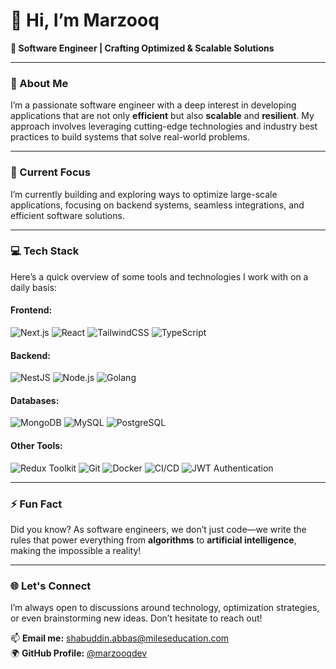 # 👋 Hi, I’m **Marzooq**  
**🚀 Software Engineer | Crafting Optimized & Scalable Solutions**

---

### 👀 About Me  
I’m a passionate software engineer with a deep interest in developing applications that are not only **efficient** but also **scalable** and **resilient**. My approach involves leveraging cutting-edge technologies and industry best practices to build systems that solve real-world problems.

---

### 🌱 Current Focus  
I’m currently building and exploring ways to optimize large-scale applications, focusing on backend systems, seamless integrations, and efficient software solutions.

---

### 💻 Tech Stack  
Here’s a quick overview of some tools and technologies I work with on a daily basis:

#### **Frontend:**
![Next.js](https://img.shields.io/badge/Next.js-000000?style=for-the-badge&logo=nextdotjs&logoColor=white)
![React](https://img.shields.io/badge/React-20232A?style=for-the-badge&logo=react&logoColor=61DAFB)
![TailwindCSS](https://img.shields.io/badge/Tailwind_CSS-38B2AC?style=for-the-badge&logo=tailwind-css&logoColor=white)
![TypeScript](https://img.shields.io/badge/TypeScript-3178C6?style=for-the-badge&logo=typescript&logoColor=white)

#### **Backend:**
![NestJS](https://img.shields.io/badge/NestJS-E0234E?style=for-the-badge&logo=nestjs&logoColor=white)
![Node.js](https://img.shields.io/badge/Node.js-339933?style=for-the-badge&logo=nodedotjs&logoColor=white)
![Golang](https://img.shields.io/badge/Go-00ADD8?style=for-the-badge&logo=go&logoColor=white)

#### **Databases:**
![MongoDB](https://img.shields.io/badge/MongoDB-4EA94B?style=for-the-badge&logo=mongodb&logoColor=white)
![MySQL](https://img.shields.io/badge/MySQL-4479A1?style=for-the-badge&logo=mysql&logoColor=white)
![PostgreSQL](https://img.shields.io/badge/PostgreSQL-316192?style=for-the-badge&logo=postgresql&logoColor=white)

#### **Other Tools:**
![Redux Toolkit](https://img.shields.io/badge/Redux_Toolkit-764ABC?style=for-the-badge&logo=redux&logoColor=white)
![Git](https://img.shields.io/badge/Git-F05032?style=for-the-badge&logo=git&logoColor=white)
![Docker](https://img.shields.io/badge/Docker-2496ED?style=for-the-badge&logo=docker&logoColor=white)
![CI/CD](https://img.shields.io/badge/CI%2FCD-6DB33F?style=for-the-badge&logo=ci-cd&logoColor=white)
![JWT Authentication](https://img.shields.io/badge/JWT_Authentication-000000?style=for-the-badge&logo=json-web-tokens&logoColor=white)

---

### ⚡ Fun Fact  
Did you know? As software engineers, we don’t just code—we write the rules that power everything from **algorithms** to **artificial intelligence**, making the impossible a reality!

---

### 🌐 Let's Connect  
I’m always open to discussions around technology, optimization strategies, or even brainstorming new ideas. Don’t hesitate to reach out!

📫 **Email me:** [shabuddin.abbas@mileseducation.com](mailto:shabuddin.abbas@mileseducation.com)  
🌍 **GitHub Profile:** [@marzooqdev](https://github.com/marzooqdev)

